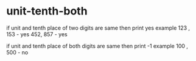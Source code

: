 # unit-tenth-both
if unit and tenth place of two digits are same then print yes
example 123 , 153 - yes
452, 857 - yes

if unit and tenth place of both digits are same then print -1
example 100 , 500 - no
